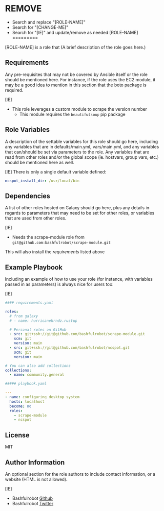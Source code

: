 # REMOVE

- Search and replace "[ROLE-NAME]"
- Search for "[CHANGE-ME]"
- Search for "[IE]" and update/remove as needed
[ROLE-NAME]
=========

[ROLE-NAME] is a role that (A brief description of the role goes here.)

Requirements
------------

Any pre-requisites that may not be covered by Ansible itself or the role should be mentioned here. For instance, if the role uses the EC2 module, it may be a good idea to mention in this section that the boto package is required.

[IE]

- This role leverages a custom module to scrape the version number
    - This module requires the `beautifulsoup` pip package

Role Variables
--------------

A description of the settable variables for this role should go here, including any variables that are in defaults/main.yml, vars/main.yml, and any variables that can/should be set via parameters to the role. Any variables that are read from other roles and/or the global scope (ie. hostvars, group vars, etc.) should be mentioned here as well.

[IE]
There is only a single default variable defined:

```yaml
ncspot_install_dir: /usr/local/bin
```

Dependencies
------------

A list of other roles hosted on Galaxy should go here, plus any details in regards to parameters that may need to be set for other roles, or variables that are used from other roles.

[IE]

- Needs the scrape-module role from `git@github.com:bashfulrobot/scrape-module.git`

This will also install the *requirements* listed above

Example Playbook
----------------

Including an example of how to use your role (for instance, with variables passed in as parameters) is always nice for users too:

[IE]

```yaml
#### requirements.yaml

roles:
  # from galaxy
  # - name: hurricanehrndz.rustup

  # Personal roles on GitHub
  - src: git+ssh://git@github.com/bashfulrobot/scrape-module.git
    scm: git
    version: main
  - src: git+ssh://git@github.com/bashfulrobot/ncspot.git
    scm: git
    version: main

# You can also add collections
collections:
  - name: community.general

```

```yaml
##### playbook.yaml

---
- name: configuring desktop system
  hosts: localhost
  become: no
  roles:
    - scrape-module
    - ncspot

```

License
-------

MIT

Author Information
------------------

An optional section for the role authors to include contact information, or a website (HTML is not allowed).

[IE]

- Bashfulrobot [Github](https://github.com/bashfulrobot)
- Bashfulrobot [Twitter](https://twitter.com/bashfulrobot)
